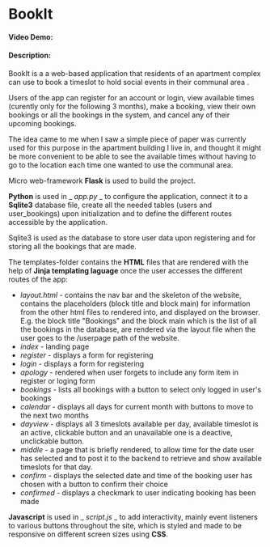 # BookIt
#### Video Demo:  <URL HERE>
#### Description:

BookIt is a a web-based application that residents of an apartment complex can use to 
book a timeslot to hold social events in their communal area .

Users of the app can register for an account or login, view available times (curently only
for the following 3 months), make a booking, view their own bookings or all the bookings 
in the system, and cancel any of their upcoming bookings.

The idea came to me when I saw a simple piece of paper was currently used for 
this purpose in the apartment building I live in, and thought it might be more convenient 
to be able to see the available times without having to go to the location each time one 
wanted to use the communal area. 

Micro web-framework **Flask**  is used to build the 
project. 

**Python** is used in _ _app.py_ _ to configure the application, connect it to a **Sqlite3** database 
file, create all the needed tables (users and user_bookings) upon initialization and to define the 
different routes accessible by the application. 

Sqlite3 is used as the database to store user data upon registering and for storing all the 
bookings that are made.

The templates-folder contains the **HTML** files that are rendered with the help of
**Jinja templating laguage** once the user accesses the different routes of the app:
 
 -  _layout.html_ - contains the nav bar and the skeleton of the website, contains the placeholders 
 (block title and block main) for information from the other html files to rendered into, and displayed on the browser. 
 E.g. the block title "Bookings" and the block main which is the list of all the bookings in the database, are rendered via the layout file when the user goes to the /userpage path of the website.
 -  _index_ - landing page
 -  _register_ - displays a form for registering
 -  _login_ - displays a form for registering
 -  _apology_ - rendered when user forgets to include any form item in register or loging form
 -  _bookings_ - lists all bookings with a button to select only logged in user's bookings
 -  _calendar_ - displays all days for current month with buttons to move to the next two months
 -  _dayview_ - displays all 3 timeslots available per day, available timeslot is an active, clickable button and an unavailable one is a deactive, unclickable button. 
 -  _middle_ - a page that is briefly rendered, to allow time for the date user has selected and to post it to the backend to retrieve and show available timeslots for that day. 
 -  _confirm_ - displays the selected date and time of the booking user has chosen with a button to confirm their choice
 -  _confirmed_ - displays a checkmark to user indicating booking has been made

 
**Javascript** is used in _ _script.js_ _ to add interactivity, mainly event listeners to various buttons throughout the site, which is styled and made to be responsive on different screen sizes using **CSS**. 